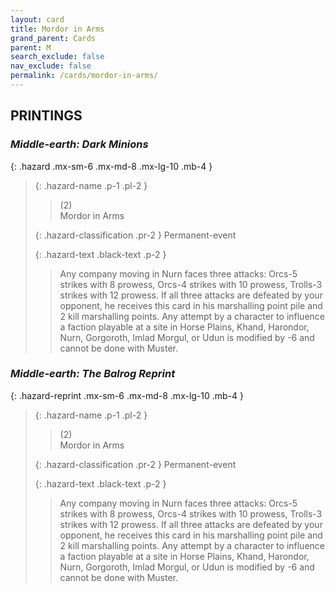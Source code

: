 ```yaml
---
layout: card
title: Mordor in Arms
grand_parent: Cards
parent: M
search_exclude: false
nav_exclude: false
permalink: /cards/mordor-in-arms/
---
```


## PRINTINGS


### _Middle-earth: Dark Minions_

{: .hazard .mx-sm-6 .mx-md-8 .mx-lg-10 .mb-4 }
> {: .hazard-name .p-1 .pl-2 }
> > <div class="hazard-mp">(2)</div>
> > <div class="card-name">Mordor in Arms</div>
>
> {: .hazard-classification .pr-2 }
> Permanent-event
>
> {: .hazard-text .black-text .p-2 }
> > Any company moving in Nurn faces three attacks: Orcs-5 strikes with 8 prowess, Orcs-4 strikes with 10 prowess, Trolls-3 strikes with 12 prowess. If all three attacks are defeated by your opponent, he receives this card in his marshalling point pile and 2 kill marshalling points. Any attempt by a character to influence a faction playable at a site in Horse Plains, Khand, Harondor, Nurn, Gorgoroth, Imlad Morgul, or Udun is modified by -6 and cannot be done with Muster. 
>

### _Middle-earth: The Balrog Reprint_

{: .hazard-reprint .mx-sm-6 .mx-md-8 .mx-lg-10 .mb-4 }
> {: .hazard-name .p-1 .pl-2 }
> > <div class="hazard-mp">(2)</div>
> > <div class="card-name">Mordor in Arms</div>
>
> {: .hazard-classification .pr-2 }
> Permanent-event
>
> {: .hazard-text .black-text .p-2 }
> > Any company moving in Nurn faces three attacks: Orcs-5 strikes with 8 prowess, Orcs-4 strikes with 10 prowess, Trolls-3 strikes with 12 prowess. If all three attacks are defeated by your opponent, he receives this card in his marshalling point pile and 2 kill marshalling points. Any attempt by a character to influence a faction playable at a site in Horse Plains, Khand, Harondor, Nurn, Gorgoroth, Imlad Morgul, or Udun is modified by -6 and cannot be done with Muster. 
>
